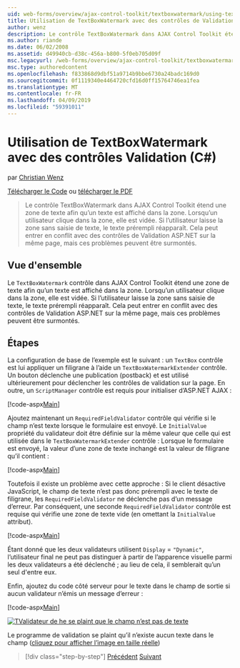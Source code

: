 ```yaml
---
uid: web-forms/overview/ajax-control-toolkit/textboxwatermark/using-textboxwatermark-with-validation-controls-cs
title: Utilisation de TextBoxWatermark avec des contrôles de Validation (c#) | Microsoft Docs
author: wenz
description: Le contrôle TextBoxWatermark dans AJAX Control Toolkit étend une zone de texte afin qu’un texte est affiché dans la zone. Lorsqu’un utilisateur clique dans la zone, il je...
ms.author: riande
ms.date: 06/02/2008
ms.assetid: d49940cb-d38c-456a-b800-5f0eb705d09f
msc.legacyurl: /web-forms/overview/ajax-control-toolkit/textboxwatermark/using-textboxwatermark-with-validation-controls-cs
msc.type: authoredcontent
ms.openlocfilehash: f833868d9dbf51a9714b9bbe6730a24badc169d0
ms.sourcegitcommit: 0f1119340e4464720cfd16d0ff15764746ea1fea
ms.translationtype: MT
ms.contentlocale: fr-FR
ms.lasthandoff: 04/09/2019
ms.locfileid: "59391011"
---
```

# <a name="using-textboxwatermark-with-validation-controls-c"></a>Utilisation de TextBoxWatermark avec des contrôles Validation (C#)

par [Christian Wenz](https://github.com/wenz)

[Télécharger le Code](http://download.microsoft.com/download/9/3/f/93f8daea-bebd-4821-833b-95205389c7d0/TextBoxWatermark2.cs.zip) ou [télécharger le PDF](http://download.microsoft.com/download/b/6/a/b6ae89ee-df69-4c87-9bfb-ad1eb2b23373/textboxwatermark2CS.pdf)

> Le contrôle TextBoxWatermark dans AJAX Control Toolkit étend une zone de texte afin qu’un texte est affiché dans la zone. Lorsqu’un utilisateur clique dans la zone, elle est vidée. Si l’utilisateur laisse la zone sans saisie de texte, le texte prérempli réapparaît. Cela peut entrer en conflit avec des contrôles de Validation ASP.NET sur la même page, mais ces problèmes peuvent être surmontés.


## <a name="overview"></a>Vue d'ensemble

Le `TextBoxWatermark` contrôle dans AJAX Control Toolkit étend une zone de texte afin qu’un texte est affiché dans la zone. Lorsqu’un utilisateur clique dans la zone, elle est vidée. Si l’utilisateur laisse la zone sans saisie de texte, le texte prérempli réapparaît. Cela peut entrer en conflit avec des contrôles de Validation ASP.NET sur la même page, mais ces problèmes peuvent être surmontés.

## <a name="steps"></a>Étapes

La configuration de base de l’exemple est le suivant : un `TextBox` contrôle est lui appliquer un filigrane à l’aide un `TextBoxWatermarkExtender` contrôle. Un bouton déclenche une publication (postback) et est utilisé ultérieurement pour déclencher les contrôles de validation sur la page. En outre, un `ScriptManager` contrôle est requis pour initialiser d’ASP.NET AJAX :

[!code-aspx[Main](using-textboxwatermark-with-validation-controls-cs/samples/sample1.aspx)]

Ajoutez maintenant un `RequiredFieldValidator` contrôle qui vérifie si le champ n’est texte lorsque le formulaire est envoyé. Le `InitialValue` propriété du validateur doit être définie sur la même valeur que celle qui est utilisée dans le `TextBoxWatermarkExtender` contrôle : Lorsque le formulaire est envoyé, la valeur d’une zone de texte inchangé est la valeur de filigrane qu’il contient :

[!code-aspx[Main](using-textboxwatermark-with-validation-controls-cs/samples/sample2.aspx)]

Toutefois il existe un problème avec cette approche : Si le client désactive JavaScript, le champ de texte n’est pas donc prérempli avec le texte de filigrane, les `RequiredFieldValidator` ne déclenche pas d’un message d’erreur. Par conséquent, une seconde `RequiredFieldValidator` contrôle est requise qui vérifie une zone de texte vide (en omettant la `InitialValue` attribut).

[!code-aspx[Main](using-textboxwatermark-with-validation-controls-cs/samples/sample3.aspx)]

Étant donné que les deux validateurs utilisent `Display` = `"Dynamic"`, l’utilisateur final ne peut pas distinguer à partir de l’apparence visuelle parmi les deux validateurs a été déclenché ; au lieu de cela, il semblerait qu’un seul d'entre eux.

Enfin, ajoutez du code côté serveur pour le texte dans le champ de sortie si aucun validateur n’émis un message d’erreur :

[!code-aspx[Main](using-textboxwatermark-with-validation-controls-cs/samples/sample4.aspx)]


[![TValidateur de he se plaint que le champ n’est pas de texte](using-textboxwatermark-with-validation-controls-cs/_static/image2.png)](using-textboxwatermark-with-validation-controls-cs/_static/image1.png)

Le programme de validation se plaint qu’il n’existe aucun texte dans le champ ([cliquez pour afficher l’image en taille réelle](using-textboxwatermark-with-validation-controls-cs/_static/image3.png))

> [!div class="step-by-step"]
> [Précédent](using-textboxwatermark-in-a-formview-cs.md)
> [Suivant](using-textboxwatermark-in-a-formview-vb.md)
